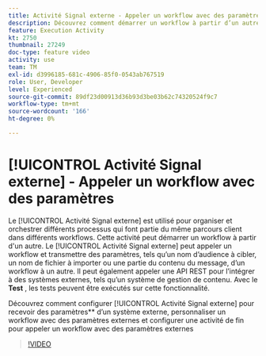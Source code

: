 ```yaml
---
title: Activité Signal externe - Appeler un workflow avec des paramètres
description: Découvrez comment démarrer un workflow à partir d’un autre pour prendre en charge des parcours client plus complexes, tout en étant en mesure de mieux surveiller les problèmes et de réagir.
feature: Execution Activity
kt: 2750
thumbnail: 27249
doc-type: feature video
activity: use
team: TM
exl-id: d3996185-681c-4906-85f0-0543ab767519
role: User, Developer
level: Experienced
source-git-commit: 89df23d00913d36b93d3be03b62c74320524f9c7
workflow-type: tm+mt
source-wordcount: '166'
ht-degree: 0%

---
```



# [!UICONTROL Activité Signal externe] - Appeler un workflow avec des paramètres

Le [!UICONTROL Activité Signal externe] est utilisé pour organiser et orchestrer différents processus qui font partie du même parcours client dans différents workflows. Cette activité peut démarrer un workflow à partir d&#39;un autre. Le [!UICONTROL Activité Signal externe] peut appeler un workflow et transmettre des paramètres, tels qu’un nom d’audience à cibler, un nom de fichier à importer ou une partie du contenu du message, d’un workflow à un autre. Il peut également appeler une API REST pour l’intégrer à des systèmes externes, tels qu’un système de gestion de contenu. Avec le **Test** , les tests peuvent être exécutés sur cette fonctionnalité.

Découvrez comment configurer [!UICONTROL Activité Signal externe] pour recevoir des paramètres** d’un système externe, personnaliser un workflow avec des paramètres externes et configurer une activité de fin pour appeler un workflow avec des paramètres externes

>[!VIDEO](https://video.tv.adobe.com/v/27249/?quality=12&learn=on)
